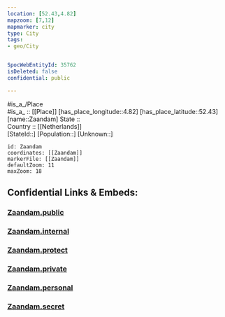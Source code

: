 ```yaml
---
location: [52.43,4.82] 
mapzoom: [7,12] 
mapmarker: city 
type: City
tags:
- geo/City


SpocWebEntityId: 35762
isDeleted: false
confidential: public

---
```

#is_a_/Place  
#is_a_ :: [[Place]] 
[has_place_longitude::4.82] 
[has_place_latitude::52.43] 
[name::Zaandam] 
State ::  
Country :: [[Netherlands]]  
[StateId::] 
[Population::] 
[Unknown::] 


```leaflet
id: Zaandam
coordinates: [[Zaandam]] 
markerFile: [[Zaandam]] 
defaultZoom: 11 
maxZoom: 18
```


## Confidential Links & Embeds: 

### [Zaandam.public](/_public/\Earth\Continent\Europe\Europe~West\Netherlands\Provinces~Netherlands\Noord-Holland\CityZaandam.public.md) 

### [Zaandam.internal](/_internal/\Earth\Continent\Europe\Europe~West\Netherlands\Provinces~Netherlands\Noord-Holland\CityZaandam.internal.md) 

### [Zaandam.protect](/_protect/\Earth\Continent\Europe\Europe~West\Netherlands\Provinces~Netherlands\Noord-Holland\CityZaandam.protect.md) 

### [Zaandam.private](/_private/\Earth\Continent\Europe\Europe~West\Netherlands\Provinces~Netherlands\Noord-Holland\CityZaandam.private.md) 

### [Zaandam.personal](/_personal/\Earth\Continent\Europe\Europe~West\Netherlands\Provinces~Netherlands\Noord-Holland\CityZaandam.personal.md) 

### [Zaandam.secret](/_secret/\Earth\Continent\Europe\Europe~West\Netherlands\Provinces~Netherlands\Noord-Holland\CityZaandam.secret.md)

